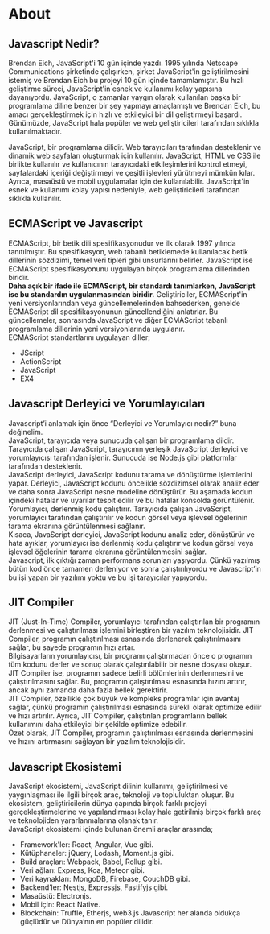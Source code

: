 # About
## Javascript Nedir?
Brendan Eich, JavaScript'i 10 gün içinde yazdı. 1995 yılında Netscape Communications
şirketinde çalışırken, şirket JavaScript'in geliştirilmesini istemiş ve Brendan Eich bu
projeyi 10 gün içinde tamamlamıştır. Bu hızlı geliştirme süreci, JavaScript'in esnek ve
kullanımı kolay yapısına dayanıyordu. JavaScript, o zamanlar yaygın olarak kullanılan
başka bir programlama diline benzer bir şey yapmayı amaçlamıştı ve Brendan Eich, bu
amacı gerçekleştirmek için hızlı ve etkileyici bir dil geliştirmeyi başardı. Günümüzde,
JavaScript hala popüler ve web geliştiricileri tarafından sıklıkla kullanılmaktadır.
<br/>

JavaScript, bir programlama dilidir. Web tarayıcıları tarafından desteklenir ve dinamik
web sayfaları oluşturmak için kullanılır. JavaScript, HTML ve CSS ile birlikte kullanılır ve
kullanıcının tarayıcıdaki etkileşimlerini kontrol etmeyi, sayfalardaki içeriği değiştirmeyi ve
çeşitli işlevleri yürütmeyi mümkün kılar. Ayrıca, masaüstü ve mobil uygulamalar için de
kullanılabilir. JavaScript'in esnek ve kullanımı kolay yapısı nedeniyle, web geliştiricileri
tarafından sıklıkla kullanılır.

## ECMAScript ve Javascript
ECMAScript, bir betik dili spesifikasyonudur ve ilk olarak 1997 yılında tanıtılmıştır. Bu
spesifikasyon, web tabanlı betiklemede kullanılacak betik dillerinin sözdizimi, temel veri
tipleri gibi unsurlarını belirler. JavaScript ise ECMAScript spesifikasyonunu uygulayan
birçok programlama dillerinden biridir.
<br/>
**Daha açık bir ifade ile ECMAScript, bir standardı tanımlarken, JavaScript ise bu
standardın uygulanmasından biridir.** Geliştiriciler, ECMAScript'in yeni
versiyonlarından veya güncellemelerinden bahsederken, genelde ECMAScript dil
spesifikasyonunun güncellendiğini anlatırlar. Bu güncellemeler, sonrasında JavaScript
ve diğer ECMAScript tabanlı programlama dillerinin yeni versiyonlarında uygulanır.
<br/>
ECMAScript standartlarını uygulayan diller;
- JScript
- ActionScript
- JavaScript
- EX4

## Javascript Derleyici ve Yorumlayıcıları
Javascript’i anlamak için önce “Derleyici ve Yorumlayıcı nedir?” buna değinelim.
<br/>
JavaScript, tarayıcıda veya sunucuda çalışan bir programlama dildir. Tarayıcıda çalışan
JavaScript, tarayıcının yerleşik JavaScript derleyici ve yorumlayıcısı tarafından işlenir.
Sunucuda ise Node.js gibi platformlar tarafından desteklenir.
<br/>
JavaScript derleyici, JavaScript kodunu tarama ve dönüştürme işlemlerini yapar.
Derleyici, JavaScript kodunu öncelikle sözdizimsel olarak analiz eder ve daha sonra
JavaScript nesne modeline dönüştürür. Bu aşamada kodun içindeki hatalar ve uyarılar
tespit edilir ve bu hatalar konsolda görüntülenir.
<br/>
Yorumlayıcı, derlenmiş kodu çalıştırır. Tarayıcıda çalışan JavaScript, yorumlayıcı
tarafından çalıştırılır ve kodun görsel veya işlevsel öğelerinin tarama ekranına
görüntülenmesi sağlanır.
<br/>
Kısaca, JavaScript derleyici, JavaScript kodunu analiz eder, dönüştürür ve hata ayıklar,
yorumlayıcı ise derlenmiş kodu çalıştırır ve kodun görsel veya işlevsel öğelerinin tarama
ekranına görüntülenmesini sağlar.
<br/>
Javascript, ilk çıktığı zaman performans sorunları yaşıyordu. Çünkü yazılmış bütün kod
önce tamamen derleniyor ve sonra çalıştırılıyordu ve Javascript’in bu işi yapan bir
yazılımı yoktu ve bu işi tarayıcılar yapıyordu.
<br/>

## JIT Compiler
JIT (Just-In-Time) Compiler, yorumlayıcı tarafından çalıştırılan bir programın derlenmesi
ve çalıştırılması işlemini birleştiren bir yazılım teknolojisidir. JIT Compiler, programın
çalıştırılması esnasında derlenerek çalıştırılmasını sağlar, bu sayede programın hızı
artar.
<br/>
Bilgisayarların yorumlayıcısı, bir programı çalıştırmadan önce o programın tüm kodunu
derler ve sonuç olarak çalıştırılabilir bir nesne dosyası oluşur. JIT Compiler ise,
programın sadece belirli bölümlerinin derlenmesini ve çalıştırılmasını sağlar. Bu,
programın çalıştırılması esnasında hızını artırır, ancak aynı zamanda daha fazla bellek
gerektirir.
<br/>
JIT Compiler, özellikle çok büyük ve kompleks programlar için avantaj sağlar, çünkü
programın çalıştırılması esnasında sürekli olarak optimize edilir ve hızı artırılır. Ayrıca,
JIT Compiler, çalıştırılan programların bellek kullanımını daha etkileyici bir şekilde
optimize edebilir.
<br/>
Özet olarak, JIT Compiler, programın çalıştırılması esnasında derlenmesini ve hızını
artırmasını sağlayan bir yazılım teknolojisidir.

## Javascript Ekosistemi
JavaScript ekosistemi, JavaScript dilinin kullanımı, geliştirilmesi ve yaygınlaşması ile
ilgili birçok araç, teknoloji ve topluluktan oluşur. Bu ekosistem, geliştiricilerin dünya
çapında birçok farklı projeyi gerçekleştirmelerine ve yapılandırması kolay hale getirilmiş
birçok farklı araç ve teknolojiden yararlanmalarına olanak tanır.
<br/>
JavaScript ekosistemi içinde bulunan önemli araçlar arasında;
- Framework'ler: React, Angular, Vue gibi.
- Kütüphaneler: jQuery, Lodash, Moment.js gibi.
- Build araçları: Webpack, Babel, Rollup gibi.
- Veri ağları: Express, Koa, Meteor gibi.
- Veri kaynakları: MongoDB, Firebase, CouchDB gibi.
- Backend’ler: Nestjs, Expressjs, Fastifyjs gibi.
- Masaüstü: Electronjs.
- Mobil için: React Native.
- Blockchain: Truffle, Etherjs, web3.js
Javascript her alanda oldukça güçlüdür ve Dünya’nın en popüler dilidir.

